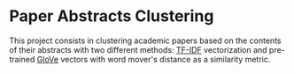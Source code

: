# Paper Abstracts Clustering

This project consists in clustering academic papers based on the contents of their abstracts with two different methods: [TF-IDF](https://fr.wikipedia.org/wiki/TF-IDF) vectorization and pre-trained [GloVe](https://nlp.stanford.edu/projects/glove/) vectors with word mover's distance as a similarity metric.
